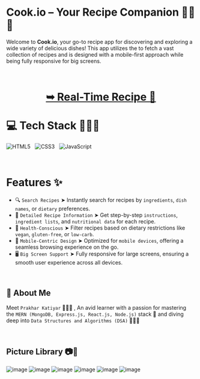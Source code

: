 # Cook.io – Your Recipe Companion 🥤🥗🍟

Welcome to **Cook.io**, your go-to recipe app for discovering and exploring a wide variety of delicious dishes! This app utilizes the  to fetch a vast collection of recipes and is designed with a mobile-first approach while being fully responsive for big screens.


<br/>

<h1 align="center"> 

<a href="https://beautiful-druid-7d17ec.netlify.app/"><strong> ➥ Real-Time Recipe 🍔
</strong></a>
</h1>



# 💻 Tech Stack 🍧🥞🧋

![HTML5](https://img.shields.io/badge/html5-%23E34F26.svg?style=for-the-badge&logo=html5&logoColor=white) &nbsp; ![CSS3](https://img.shields.io/badge/css3-%231572B6.svg?style=for-the-badge&logo=css3&logoColor=white) &nbsp;  ![JavaScript](https://img.shields.io/badge/javascript-%23323330.svg?style=for-the-badge&logo=javascript&logoColor=%23F7DF1E)

<br/>

# Features ✨

- 🔍 `Search Recipes` ➤ Instantly search for recipes by `ingredients`, `dish names`, or `dietary` preferences.
- 📖 `Detailed Recipe Information` ➤ Get step-by-step `instructions`, `ingredient lists`, and `nutritional data` for each recipe.
- 🥗 `Health-Conscious` ➤ Filter recipes based on dietary restrictions like `vegan`, `gluten-free`, or `low-carb`.
- 📱 `Mobile-Centric Design` ➤ Optimized for `mobile devices`, offering a seamless browsing experience on the go.
- 🖥️ `Big Screen Support` ➤ Fully responsive for large screens, ensuring a smooth user experience across all devices.

<br/>




## 🚀 About Me

Meet `Prakhar Katiyar` 🙋🏻‍♂️ , An avid learner with a passion for mastering the `MERN (MongoDB, Express.js, React.js, Node.js)` stack 🎯  and diving deep into `Data Structures and Algorithms (DSA)` 🧑🏻‍💻



<br/>

## Picture Library 📷📖


![image](https://github.com/user-attachments/assets/ef83a11d-9313-4486-9c4e-1fc0fa3aa09f)
![image](https://github.com/user-attachments/assets/0256fd88-9748-4593-bead-4d58fb1feb2b)
![image](https://github.com/user-attachments/assets/37e077b9-13b9-480b-bf6b-00d843bcd444)
![image](https://github.com/user-attachments/assets/b5800213-53b7-4c6f-9d43-b8aa6b8058d6)
![image](https://github.com/user-attachments/assets/db914ce1-e151-4d96-a55a-c4d87d0d66fd)
![image](https://github.com/user-attachments/assets/2f48cfe8-1b9e-4320-b3b7-9dd8de18a7b6)
